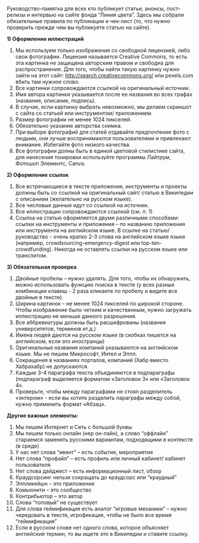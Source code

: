Руководство-памятка для всех кто публикует статьи, анонсы, пост-релизы и интервью на сайте фонда “Линия цвета”. Здесь мы собрали обязательные правила по публикации и чек-лист (то, что нужно проверить прежде чем вы публикуете статью на сайте).

**1) Оформление иллюстраций**

1. Мы используем только изображения со свободной лицензией, либо свои фотографии. Лицензия называется Creative Commons, то есть эта картинка не защищена авторским правом и свободна для распространения. Для того, чтобы найти такую картинку нужно зайти на этот сайт: http://search.creativecommons.org/ или pexels.com вбить там нужное слово.
2. Все картинки сопровождаются ссылкой на оригинальный источник.
3. Имя автора картинки указывается после ее названия во всех графах (название, описание, подпись).
3. В случае, если картинку выбрать невозможно, мы делаем скриншот с сайта со статьей или инструментом/ приложением.
4. Размер фотографии не менее 1024 пикселей.
5. Обязательно указание авторства снимка.
6. При выборе фотографий для статей отдавайте предпочтение фото с людьми, они лучше воспринимаются пользователями и привлекают внимание. Избегайте фото низкого качества.
7. Все фотографии долны быть в единой цветовой стилистике сайта, для нанесения тонировки используйте программы Лайтрум, Фотошоп Элементс,  Canva.

**2) Оформление ссылок**

1. Все встречающиеся в тексте  приложения, инструменты и проекты должны быть со ссылкой на оригинальный сайт/ статью в Википедии с описанием (желательно на русском языке).
2. Все числовые данные идут со ссылкой на источник.
3. Все иллюстрации сопровождаются ссылкой (см. п. 1)
4. Ссылка на статью оформляется двумя различными способами: ссылки на инструменты и приложения – по названию приложения или инструмента на английском языке. В ссылке на статью/ руководство - очень кратко 2-3 слова на английском языке языке (например, crowdsourcing-emergency-digest или top-ten-crowdfunding). Никогда не оставлять ссылки на русском языке или транслитом.   

**3) Обязательная проверка**

1. Двойные пробелы – нужно удалять. Для того, чтобы их обнаружить, можно использовать функцию поиска в тексте (у всех разные комбинации клавиш - 2 раза кликаете по пробелу и видите все двойные в тексте).
2. Ширина картинок – не менее 1024 пикселей по широкой стороне. Чтобы изображение было четким и качественным, нужно загружать иллюстрацию не меньше данного разрешения.
3. Все аббревиатуры должны быть расшифрованы (названия университетов, терминов ит.д.)
4. Имена людей даются на русском языке (в скобках пишется на английском, если это иностранцы)
5. Оригинальные названия компаний указываются на английском языке. Мы не пишем Микрософт, Интел и Эппл.
6. Сокращения в названиях порталов, компаний (Хабр вместо Хабрахабр) не допускаются.
7. Каждые 3-4 параграфа текста объединяются в подпараграфы (подпараграф выделяется форматом «Заголовок 3» или «Заголовок 4».
8. Проверьте, чтобы между параграфами не стоял разделитель «энтером» - если вы хотите разделить параграфы между собой, нужно применить формат «Абзац».

**Другие важные элементы:**

1. Мы пишем Интернет и Сеть с большой буквы
2. Мы пишем только онлайн (нер он-лайн), а слово “оффлайн” стараемся заменять русскими вариантам, подходящими в контексте (в среде)
3. У нас нет слова “ивент” – есть событие, мероприятие
4. Нет слова “профайл” – есть профиль или личный кабинет/ кабинет пользователя
5. Нет слова дайджест – есть информационный лист, обзор
6. Краудсорсинг нельзя сокращать до краудсорс или “краудный”
7. Эппликейшн – это приложение
8. Комьюнити – это сообщество
9. Контрибьютор – это автор
10. Слова “топовый” не существует
11. Для слова геймификация есть аналог “игровые механики” – нужно чередовать в тексте, игрофикация, чтобы не было все время “геймификация”
12. Если в русском слове нет одного слова, которое объясняет английский термин, то вы ищете это в Википедии и ставите ссылку.
